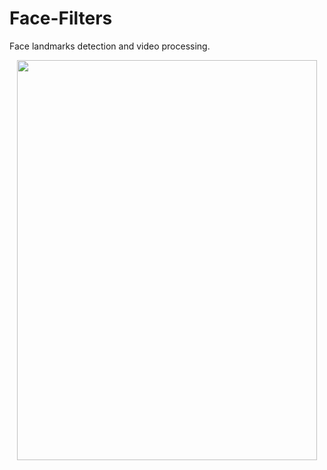 # Face-Filters
Face landmarks detection and video processing.

<p align="center">
  <img width="480" height="640" src="output.gif">
</p>

